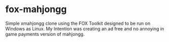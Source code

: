 # fox-mahjongg
Simple xmahjongg clone using the FOX Toolkit designed to be run on Windows as Linux.
My Intention was creating an ad free and no annoying in game payments version of mahjongg.
